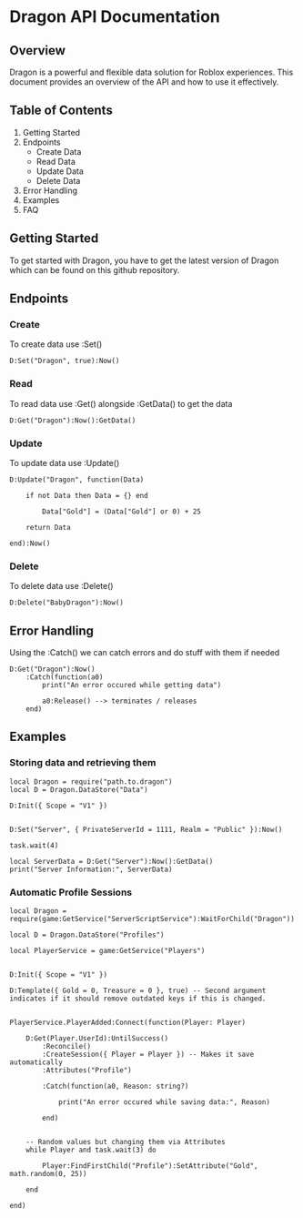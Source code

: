 # Dragon API Documentation

## Overview
Dragon is a powerful and flexible data solution for Roblox experiences. This document provides an overview of the API and how to use it effectively.

## Table of Contents
1. Getting Started
2. Endpoints
    - Create Data
    - Read Data
    - Update Data
    - Delete Data
4. Error Handling
5. Examples
6. FAQ

## Getting Started
To get started with Dragon, you have to get the latest version of Dragon which can be found on this github repository.


## Endpoints

### Create

To create data use :Set()
```luau
D:Set("Dragon", true):Now()
```


### Read

To read data use :Get() alongside :GetData() to get the data
```luau
D:Get("Dragon"):Now():GetData()
```


### Update

To update data use :Update()
```luau
D:Update("Dragon", function(Data)
	
	if not Data then Data = {} end
	
		Data["Gold"] = (Data["Gold"] or 0) + 25
	
	return Data
	
end):Now()
```


### Delete

To delete data use :Delete()
```luau
D:Delete("BabyDragon"):Now()
```



## Error Handling

Using the :Catch() we can catch errors and do stuff with them if needed

```luau
D:Get("Dragon"):Now()
	:Catch(function(a0) 
		print("An error occured while getting data")

        a0:Release() --> terminates / releases
	end)
```


## Examples


### Storing data and retrieving them

```luau
local Dragon = require("path.to.dragon")
local D = Dragon.DataStore("Data")

D:Init({ Scope = "V1" })


D:Set("Server", { PrivateServerId = 1111, Realm = "Public" }):Now()

task.wait(4)

local ServerData = D:Get("Server"):Now():GetData() 
print("Server Information:", ServerData)
```


### Automatic Profile Sessions

```luau
local Dragon = require(game:GetService("ServerScriptService"):WaitForChild("Dragon"))

local D = Dragon.DataStore("Profiles")

local PlayerService = game:GetService("Players")


D:Init({ Scope = "V1" })

D:Template({ Gold = 0, Treasure = 0 }, true) -- Second argument indicates if it should remove outdated keys if this is changed.


PlayerService.PlayerAdded:Connect(function(Player: Player)
	
	D:Get(Player.UserId):UntilSuccess()
		:Reconcile()
		:CreateSession({ Player = Player }) -- Makes it save automatically
		:Attributes("Profile")
		
		:Catch(function(a0, Reason: string?)  
			
			print("An error occured while saving data:", Reason)
			
		end)
	
	
	-- Random values but changing them via Attributes
	while Player and task.wait(3) do
		
		Player:FindFirstChild("Profile"):SetAttribute("Gold", math.random(0, 25))
		
	end
	
end)
```
